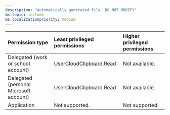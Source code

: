 ```yaml
---
description: "Automatically generated file. DO NOT MODIFY"
ms.topic: include
ms.localizationpriority: medium
---
```


|Permission type|Least privileged permissions|Higher privileged permissions|
|:---|:---|:---|
|Delegated (work or school account)|UserCloudClipboard.Read|Not available.|
|Delegated (personal Microsoft account)|UserCloudClipboard.Read|Not available.|
|Application|Not supported.|Not supported.|

